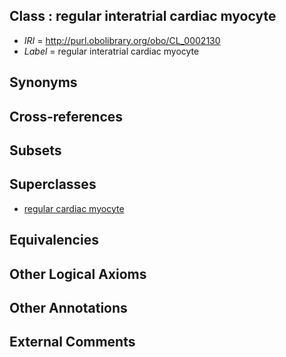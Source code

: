 
## Class : regular interatrial cardiac myocyte

 * *IRI* = http://purl.obolibrary.org/obo/CL_0002130
 * *Label* = regular interatrial cardiac myocyte

## Synonyms


## Cross-references


## Subsets


## Superclasses

 * [regular cardiac myocyte](../../CL/98/CL_0002098.md)

## Equivalencies


## Other Logical Axioms


## Other Annotations


## External Comments

